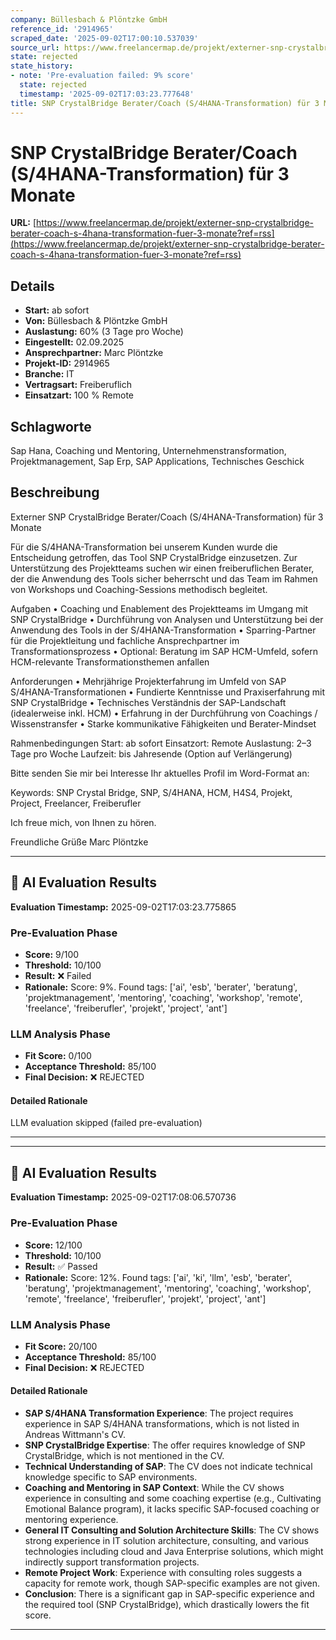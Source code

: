 ```yaml
---
company: Büllesbach & Plöntzke GmbH
reference_id: '2914965'
scraped_date: '2025-09-02T17:00:10.537039'
source_url: https://www.freelancermap.de/projekt/externer-snp-crystalbridge-berater-coach-s-4hana-transformation-fuer-3-monate?ref=rss
state: rejected
state_history:
- note: 'Pre-evaluation failed: 9% score'
  state: rejected
  timestamp: '2025-09-02T17:03:23.777648'
title: SNP CrystalBridge Berater/Coach (S/4HANA-Transformation) für 3 Monate
---
```



# SNP CrystalBridge Berater/Coach (S/4HANA-Transformation) für 3 Monate
**URL:** [https://www.freelancermap.de/projekt/externer-snp-crystalbridge-berater-coach-s-4hana-transformation-fuer-3-monate?ref=rss](https://www.freelancermap.de/projekt/externer-snp-crystalbridge-berater-coach-s-4hana-transformation-fuer-3-monate?ref=rss)
## Details
- **Start:** ab sofort
- **Von:** Büllesbach & Plöntzke GmbH
- **Auslastung:** 60% (3 Tage pro Woche)
- **Eingestellt:** 02.09.2025
- **Ansprechpartner:** Marc Plöntzke
- **Projekt-ID:** 2914965
- **Branche:** IT
- **Vertragsart:** Freiberuflich
- **Einsatzart:** 100
                                                % Remote

## Schlagworte
Sap Hana, Coaching und Mentoring, Unternehmenstransformation, Projektmanagement, Sap Erp, SAP Applications, Technisches Geschick

## Beschreibung
Externer SNP CrystalBridge Berater/Coach (S/4HANA-Transformation) für 3 Monate

Für die S/4HANA-Transformation bei unserem Kunden wurde die Entscheidung getroffen, das Tool SNP CrystalBridge einzusetzen. Zur Unterstützung des Projektteams suchen wir einen freiberuflichen Berater, der die Anwendung des Tools sicher beherrscht und das Team im Rahmen von Workshops und Coaching-Sessions methodisch begleitet.

Aufgaben
• Coaching und Enablement des Projektteams im Umgang mit SNP CrystalBridge
• Durchführung von Analysen und Unterstützung bei der Anwendung des Tools in der S/4HANA-Transformation
• Sparring-Partner für die Projektleitung und fachliche Ansprechpartner im Transformationsprozess
• Optional: Beratung im SAP HCM-Umfeld, sofern HCM-relevante Transformationsthemen anfallen

Anforderungen
• Mehrjährige Projekterfahrung im Umfeld von SAP S/4HANA-Transformationen
• Fundierte Kenntnisse und Praxiserfahrung mit SNP CrystalBridge
• Technisches Verständnis der SAP-Landschaft (idealerweise inkl. HCM)
• Erfahrung in der Durchführung von Coachings / Wissenstransfer
• Starke kommunikative Fähigkeiten und Berater-Mindset

Rahmenbedingungen
Start: ab sofort
Einsatzort: Remote
Auslastung: 2–3 Tage pro Woche
Laufzeit: bis Jahresende (Option auf Verlängerung)

Bitte senden Sie mir bei Interesse Ihr aktuelles Profil im Word-Format an:

Keywords: SNP Crystal Bridge, SNP, S/4HANA, HCM, H4S4, Projekt, Project, Freelancer, Freiberufler

Ich freue mich, von Ihnen zu hören.

Freundliche Grüße
Marc Plöntzke

---

## 🤖 AI Evaluation Results

**Evaluation Timestamp:** 2025-09-02T17:03:23.775865

### Pre-Evaluation Phase
- **Score:** 9/100
- **Threshold:** 10/100
- **Result:** ❌ Failed
- **Rationale:** Score: 9%. Found tags: ['ai', 'esb', 'berater', 'beratung', 'projektmanagement', 'mentoring', 'coaching', 'workshop', 'remote', 'freelance', 'freiberufler', 'projekt', 'project', 'ant']

### LLM Analysis Phase
- **Fit Score:** 0/100
- **Acceptance Threshold:** 85/100
- **Final Decision:** ❌ REJECTED

#### Detailed Rationale
LLM evaluation skipped (failed pre-evaluation)

---


---

## 🤖 AI Evaluation Results

**Evaluation Timestamp:** 2025-09-02T17:08:06.570736

### Pre-Evaluation Phase
- **Score:** 12/100
- **Threshold:** 10/100
- **Result:** ✅ Passed
- **Rationale:** Score: 12%. Found tags: ['ai', 'ki', 'llm', 'esb', 'berater', 'beratung', 'projektmanagement', 'mentoring', 'coaching', 'workshop', 'remote', 'freelance', 'freiberufler', 'projekt', 'project', 'ant']

### LLM Analysis Phase
- **Fit Score:** 20/100
- **Acceptance Threshold:** 85/100
- **Final Decision:** ❌ REJECTED

#### Detailed Rationale
- **SAP S/4HANA Transformation Experience**: The project requires experience in SAP S/4HANA transformations, which is not listed in Andreas Wittmann's CV.
- **SNP CrystalBridge Expertise**: The offer requires knowledge of SNP CrystalBridge, which is not mentioned in the CV.
- **Technical Understanding of SAP**: The CV does not indicate technical knowledge specific to SAP environments.
- **Coaching and Mentoring in SAP Context**: While the CV shows experience in consulting and some coaching expertise (e.g., Cultivating Emotional Balance program), it lacks specific SAP-focused coaching or mentoring experience.
- **General IT Consulting and Solution Architecture Skills**: The CV shows strong experience in IT solution architecture, consulting, and various technologies including cloud and Java Enterprise solutions, which might indirectly support transformation projects.
- **Remote Project Work**: Experience with consulting roles suggests a capacity for remote work, though SAP-specific examples are not given. 
- **Conclusion**: There is a significant gap in SAP-specific experience and the required tool (SNP CrystalBridge), which drastically lowers the fit score.

---
